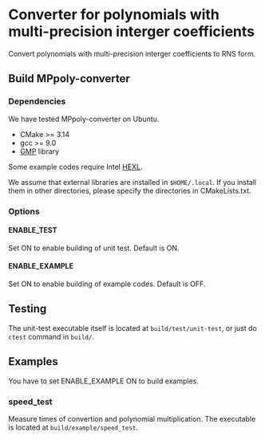 # Converter for polynomials with multi-precision interger coefficients
Convert polynomials with multi-precision interger coefficients to RNS form.

## Build MPpoly-converter

### Dependencies
We have tested MPpoly-converter on Ubuntu.

- CMake >= 3.14
- gcc >= 9.0
- [GMP](https://gmplib.org/) library

Some example codes require Intel [HEXL](https://github.com/intel/hexl).

We assume that external libraries are installed in `$HOME/.local`. If you install them in other directories, please specify the directories in CMakeLists.txt.

### Options
#### ENABLE_TEST
Set ON to enable building of unit test. Default is ON.

#### ENABLE_EXAMPLE
Set ON to enable building of example codes. Default is OFF.

## Testing
The unit-test executable itself is located at `build/test/unit-test`, or just do `ctest` command in `build/`.

## Examples
You have to set ENABLE_EXAMPLE ON to build examples.

### speed_test
Measure times of convertion and polynomial multiplication. The executable is located at `build/example/speed_test`.